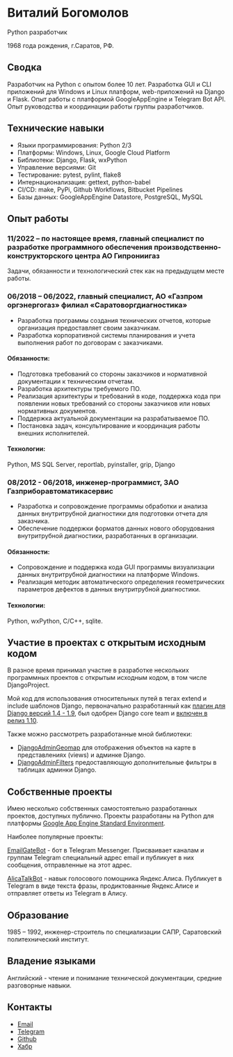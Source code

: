 # Виталий Богомолов

Python разработчик

1968 года рождения, г.Саратов, РФ.

## Сводка

Разработчик на Python с опытом более 10 лет.
Разработка GUI и CLI приложений для Windows и Linux платформ, web-приложений на Django и Flask.
Опыт работы с платформой GoogleAppEngine и Telegram Bot API.
Опыт руководства и координации работы группы разработчиков.


## Технические навыки

- Языки программирования: Python 2/3
- Платформы: Windows, Linux, Google Cloud Platform
- Библиотеки: Django, Flask, wxPython
- Управление версиями: Git
- Тестирование: pytest, pylint, flake8
- Интернационализация: gettext, python-babel
- CI/CD: make, PyPi, Github Workflows, Bitbucket Pipelines
- Базы данных: GoogleAppEngine Datastore, PostgreSQL, MySQL


## Опыт работы

### 11/2022 – по настоящее время, главный специалист по разработке программного обеспечения производственно-конструкторского центра АО Гипрониигаз

Задачи, обязанности и технологический стек как на предыдущем месте работы.

### 06/2018 – 06/2022, главный специалист, АО «Газпром оргэнергогаз» филиал «Саратоворгдиагностика»

- Разработка программы создания технических отчетов, которые организация предоставляет своим заказчикам.
- Разработка корпоративной системы планирования и учета выполнения работ по договорам с заказчиками.

#### Обязанности:

- Подготовка требований со стороны заказчиков и нормативной документации к техническим отчетам.
- Разработка архитектуры требуемого ПО.
- Реализация архитектуры и требований в коде, поддержка кода при появлении новых требований со стороны заказчиков или новых нормативных документов.
- Поддержка актуальной документации на разрабатываемое ПО.
- Постановка задач, консультирование и координация работы внешних исполнителей.

#### Технологии: 

Python, MS SQL Server, reportlab, pyinstaller, grip, Django

### 08/2012 - 06/2018, инженер-программист, ЗАО Газприборавтоматикасервис

- Разработка и сопровождение программы обработки и анализа данных внутритрубной диагностики для подготовки отчета для заказчика.
- Обеспечение поддержки форматов данных нового оборудования внутритрубной диагностики, разработанных в организации.

#### Обязанности:

- Сопровождение и поддержка кода GUI программы визуализации данных внутритрубной диагностики на платформе Windows.
- Реализация методик автоматического определения геометрических параметров дефектов в данных внутритрубной диагностики.

#### Технологии: 

Python, wxPython, C/C++, sqlite.


## Участие в проектах с открытым исходным кодом

В разное время принимал участие в разработке нескольких программных проектов с открытым исходным кодом, в том числе DjangoProject. 

Мой код для использования относительных путей в тегах extend и include шаблонов Django, первоначально разработанный как [плагин для Django версий 1.4 - 1.9](https://github.com/vb64/django.templates.relative.path), был одобрен Django core team и [включен в релиз 1.10](https://github.com/django/django/commit/aec4f97555cbfc9d14d698f61d43a478f5911661).

Также можно рассмотреть разработанные мной библиотеки:

- [DjangoAdminGeomap](https://github.com/vb64/django.admin.geomap) для отображения объектов на карте в представлениях (views) и админке Django.
- [DjangoAdminFilters](https://github.com/vb64/django.admin.filters) предоставляющую дополнительные фильтры в таблицах админки Django.


## Собственные проекты

Имею несколько собственных самостоятельно разработанных проектов, доступных публично. Проекты разработаны на Python для платформы [Google App Engine Standard Environment](https://cloud.google.com/appengine/docs/standard/).

Наиболее популярные проекты:

[EmailGateBot](https://vb64.github.io/telegram.email.notify/docs/ru/guide.html) - бот в Telegram Messenger. Присваивает каналам и группам Telegram специальный адрес email и публикует в них сообщения, отправленные на этот адрес.

[AlicaTalkBot](https://zen.yandex.ru/media/id/5a7c88094bf16140b018eb53/razgovor-s-telegoi-iandeksalisa-i-telegram-5cdbef3273f29b00b2d98a13) - навык голосового помощника Яндекс.Алиса. Публикует в Telegram в виде текста фразы, продиктованные Яндекс.Алисе и отправляет ответы из Telegram в Алису.


## Образование

1985 – 1992, инженер-строитель по специализации САПР, Саратовский политехнический институт.


## Владение языками

Английский - чтение и понимание технической документации, средние разговорные навыки.

## Контакты

- [Email](mailto:mail@vitaly-bogomolov.ru)
- [Telegram](https://t.me/vvb64)
- [Github](https://github.com/vb64)
- [Хабр](https://habr.com/ru/users/vb64/)
